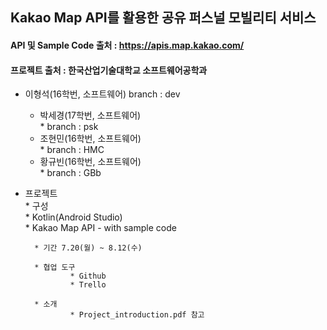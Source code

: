 ## Kakao Map API를 활용한 공유 퍼스널 모빌리티 서비스   
#### API 및 Sample Code 출처 : https://apis.map.kakao.com/
#### 프로젝트 출처 : 한국산업기술대학교 소프트웨어공학과 

- 이형석(16학번, 소프트웨어) branch : dev   

	- 박세경(17학번, 소프트웨어)   
			* branch : psk
	- 조현민(16학번, 소프트웨어)   
			* branch : HMC
	- 황규빈(16학번, 소프트웨어)   
				* branch : GBb

* 프로젝트   
		* 구성   
				* Kotlin(Android Studio)   
				* Kakao Map API   - with sample code   

		* 기간 7.20(월) ~ 8.12(수)   

		* 협업 도구   
				* Github   
				* Trello   
		
		* 소개   
				* Project_introduction.pdf 참고 
